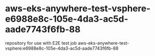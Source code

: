 # aws-eks-anywhere-test-vsphere-e6988e8c-105e-4da3-ac5d-aade7743f6fb-88
repository for use with E2E test job aws-eks-anywhere-test-vsphere:e6988e8c-105e-4da3-ac5d-aade7743f6fb-88
